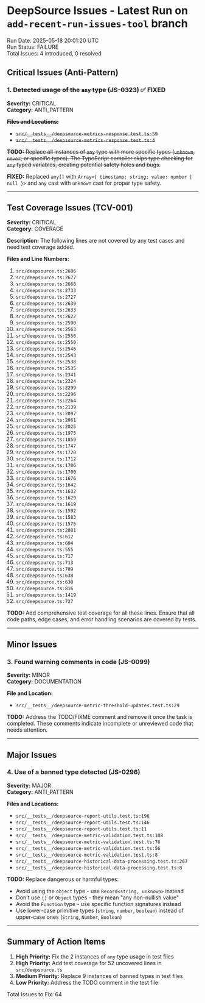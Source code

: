 # DeepSource Issues - Latest Run on `add-recent-run-issues-tool` branch

Run Date: 2025-05-18 20:01:20 UTC  
Run Status: FAILURE  
Total Issues: 4 introduced, 0 resolved  

## Critical Issues (Anti-Pattern)

### 1. ~~Detected usage of the `any` type (JS-0323)~~ ✅ FIXED
**Severity:** CRITICAL  
**Category:** ANTI_PATTERN  

~~**Files and Locations:**~~
- ~~`src/__tests__/deepsource-metrics-response.test.ts:59`~~
- ~~`src/__tests__/deepsource-metrics-response.test.ts:4`~~

~~**TODO:** Replace all instances of `any` type with more specific types (`unknown`, `never`, or specific types). The TypeScript compiler skips type checking for `any` typed variables, creating potential safety holes and bugs.~~

**FIXED:** Replaced `any[]` with `Array<{ timestamp: string; value: number | null }>` and `any` cast with `unknown` cast for proper type safety.

---

## Test Coverage Issues (TCV-001)
**Severity:** CRITICAL  
**Category:** COVERAGE  

**Description:** The following lines are not covered by any test cases and need test coverage added.

**Files and Line Numbers:**
1. `src/deepsource.ts:2686`
2. `src/deepsource.ts:2677`
3. `src/deepsource.ts:2668`
4. `src/deepsource.ts:2733`
5. `src/deepsource.ts:2727`
6. `src/deepsource.ts:2639`
7. `src/deepsource.ts:2633`
8. `src/deepsource.ts:2622`
9. `src/deepsource.ts:2590`
10. `src/deepsource.ts:2563`
11. `src/deepsource.ts:2556`
12. `src/deepsource.ts:2550`
13. `src/deepsource.ts:2546`
14. `src/deepsource.ts:2543`
15. `src/deepsource.ts:2538`
16. `src/deepsource.ts:2535`
17. `src/deepsource.ts:2341`
18. `src/deepsource.ts:2324`
19. `src/deepsource.ts:2299`
20. `src/deepsource.ts:2296`
21. `src/deepsource.ts:2264`
22. `src/deepsource.ts:2139`
23. `src/deepsource.ts:2097`
24. `src/deepsource.ts:2061`
25. `src/deepsource.ts:2025`
26. `src/deepsource.ts:1975`
27. `src/deepsource.ts:1859`
28. `src/deepsource.ts:1747`
29. `src/deepsource.ts:1720`
30. `src/deepsource.ts:1712`
31. `src/deepsource.ts:1706`
32. `src/deepsource.ts:1700`
33. `src/deepsource.ts:1676`
34. `src/deepsource.ts:1642`
35. `src/deepsource.ts:1632`
36. `src/deepsource.ts:1629`
37. `src/deepsource.ts:1619`
38. `src/deepsource.ts:1592`
39. `src/deepsource.ts:1583`
40. `src/deepsource.ts:1575`
41. `src/deepsource.ts:2881`
42. `src/deepsource.ts:612`
43. `src/deepsource.ts:604`
44. `src/deepsource.ts:555`
45. `src/deepsource.ts:717`
46. `src/deepsource.ts:713`
47. `src/deepsource.ts:709`
48. `src/deepsource.ts:638`
49. `src/deepsource.ts:630`
50. `src/deepsource.ts:816`
51. `src/deepsource.ts:1419`
52. `src/deepsource.ts:727`

**TODO:** Add comprehensive test coverage for all these lines. Ensure that all code paths, edge cases, and error handling scenarios are covered by tests.

---

## Minor Issues

### 3. Found warning comments in code (JS-0099)
**Severity:** MINOR  
**Category:** DOCUMENTATION  

**File and Location:**
- `src/__tests__/deepsource-metric-threshold-updates.test.ts:29`

**TODO:** Address the TODO/FIXME comment and remove it once the task is completed. These comments indicate incomplete or unreviewed code that needs attention.

---

## Major Issues

### 4. Use of a banned type detected (JS-0296)
**Severity:** MAJOR  
**Category:** ANTI_PATTERN  

**Files and Locations:**
- `src/__tests__/deepsource-report-utils.test.ts:196`
- `src/__tests__/deepsource-report-utils.test.ts:146`
- `src/__tests__/deepsource-report-utils.test.ts:11`
- `src/__tests__/deepsource-metric-validation.test.ts:108`
- `src/__tests__/deepsource-metric-validation.test.ts:76`
- `src/__tests__/deepsource-metric-validation.test.ts:56`
- `src/__tests__/deepsource-metric-validation.test.ts:8`
- `src/__tests__/deepsource-historical-data-processing.test.ts:267`
- `src/__tests__/deepsource-historical-data-processing.test.ts:8`

**TODO:** Replace dangerous or harmful types:
- Avoid using the `object` type - use `Record<string, unknown>` instead
- Don't use `{}` or `Object` types - they mean "any non-nullish value"
- Avoid the `Function` type - use specific function signatures instead
- Use lower-case primitive types (`string`, `number`, `boolean`) instead of upper-case ones (`String`, `Number`, `Boolean`)

---

## Summary of Action Items

1. **High Priority:** Fix the 2 instances of `any` type usage in test files
2. **High Priority:** Add test coverage for 52 uncovered lines in `src/deepsource.ts`
3. **Medium Priority:** Replace 9 instances of banned types in test files
4. **Low Priority:** Address the TODO comment in the test file

Total Issues to Fix: 64